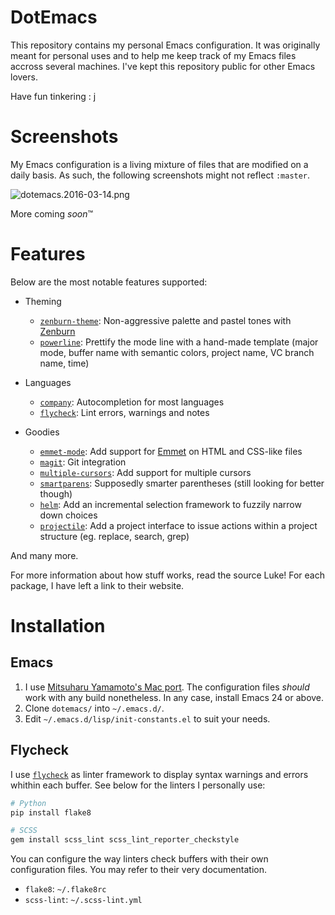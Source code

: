 DotEmacs
========

This repository contains my personal Emacs configuration. It was originally meant for personal uses
and to help me keep track of my Emacs files accross several machines. I've kept this repository
public for other Emacs lovers.

Have fun tinkering : j

Screenshots
===========

My Emacs configuration is a living mixture of files that are modified on a daily basis. As such,
the following screenshots might not reflect `:master`.

![dotemacs.2016-03-14.png](http://i.imgur.com/BN8dIS9l.png)

More coming *soon*™

Features
========

Below are the most notable features supported:

- Theming

    - [`zenburn-theme`][zenburn-theme]: Non-aggressive palette and pastel tones with
      [Zenburn][zenburn]
    - [`powerline`][powerline]: Prettify the mode line with a hand-made template (major mode,
      buffer name with semantic colors, project name, VC branch name, time)

- Languages

    - [`company`][company]: Autocompletion for most languages
    - [`flycheck`][flycheck]: Lint errors, warnings and notes

- Goodies

    - [`emmet-mode`][emmet-mode]: Add support for [Emmet][emmet] on HTML and CSS-like files
    - [`magit`][magit]: Git integration
    - [`multiple-cursors`][multiple-cursors]: Add support for multiple cursors
    - [`smartparens`][smartparens]: Supposedly smarter parentheses (still looking for better
      though)
    - [`helm`][helm]: Add an incremental selection framework to fuzzily narrow down choices
    - [`projectile`][projectile]: Add a project interface to issue actions within a project
      structure (eg. replace, search, grep)

And many more.

For more information about how stuff works, read the source Luke! For each package, I have left a
link to their website.

[company]: https://github.com/company-mode/company-mode
[emmet]: http://emmet.io/
[emmet-mode]: https://github.com/smihica/emmet-mode
[flycheck]: https://github.com/flycheck/flycheck
[helm]: https://github.com/emacs-helm/helm
[magit]: https://github.com/magit/magit
[multiple-cursors]: https://github.com/magnars/multiple-cursors.el
[powerline]: https://github.com/milkypostman/powerline
[projectile]: https://github.com/bbatsov/projectile
[smartparens]: https://github.com/Fuco1/smartparens
[zenburn]: http://kippura.org/zenburnpage/
[zenburn-theme]: https://github.com/bbatsov/zenburn-emacs

Installation
============

Emacs
-----

1. I use [Mitsuharu Yamamoto's Mac port][github-emacs]. The configuration files *should*
   work with any build nonetheless. In any case, install Emacs 24 or above.
1. Clone `dotemacs/` into `~/.emacs.d/`.
1. Edit `~/.emacs.d/lisp/init-constants.el` to suit your needs.

[github-emacs]: https://github.com/railwaycat/homebrew-emacsmacport

Flycheck
--------

I use [`flycheck`][flycheck] as linter framework to display syntax warnings and errors whithin each
buffer. See below for the linters I personally use:

```bash
# Python
pip install flake8

# SCSS
gem install scss_lint scss_lint_reporter_checkstyle
```

You can configure the way linters check buffers with their own configuration files. You may refer
to their very documentation.

- `flake8`: `~/.flake8rc`
- `scss-lint`: `~/.scss-lint.yml`

[flycheck]: https://github.com/flycheck/flycheck
